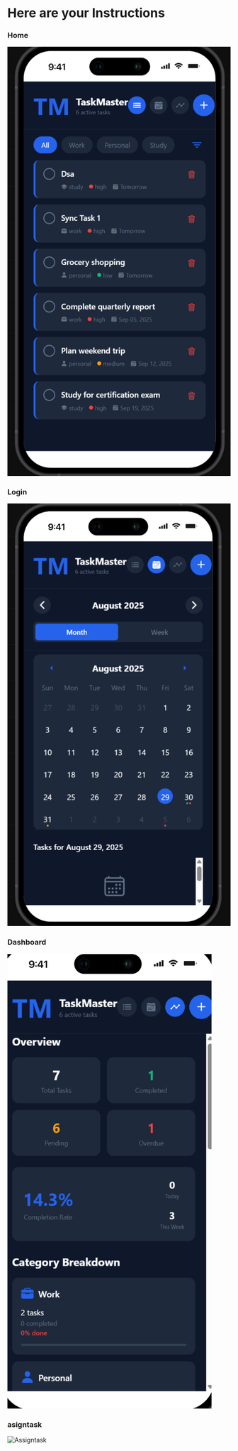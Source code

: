 # Here are your Instructions



### Home
![Home](screenshots/home.png)

### Login
![Login](screenshots/calendar.png)

### Dashboard
![Dashboard](screenshots/pending.png)

### asigntask
![Assigntask](screenshots/Assign_task.png)
